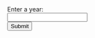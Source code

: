 <html>
  <head>
    <title> Put in da Date Birth Kiddo </title>
  </head>
  <body>
    <form>
      <label for = "year" class = "label"> Enter a year:<label><br>
      <input type = "number" id = "year" name = "year" class = "input"><br>
      <input type = "submit" class = "button">
    </form>
    <style>
      .row {
          align-items: center;
          display: flex;
      }
      .column {
          flex: 33.33%;
          padding: 5px;
      }
      </style>  
  <script>
    // Deployed API URL
        const API_URL = 'https://everittcheng.tk/api/calendar/';
        document.getElementById('calendar-form-1').addEventListener('submit', (event) => {
            event.preventDefault();
            var year1 = document.getElementById('year-1').value;
            // Combine API URL with expression.
            fetch(${API_URL}/isLeapYear/${year1})
            .then(response => response.json())
            .then(data => {
                // Output data to table
                const table = document.getElementById('results');
                const row = table.insertRow(-1);
                const Cell = row.insertCell(0);
                const isLeapYearCell = row.insertCell(1);
                Cell.innerHTML = data.year;
                isLeapYearCell.innerHTML = data.isLeapYear;
            });
        });
  </script>
  </body>
</html>